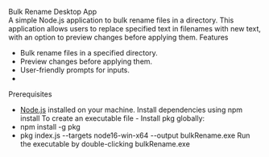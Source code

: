 Bulk Rename Desktop App  
A simple Node.js application to bulk rename files in a directory. This application allows users to replace specified text in filenames with new text, with an option to preview changes before applying them. 
Features
- Bulk rename files in a specified directory.
- Preview changes before applying them.
- User-friendly prompts for inputs.
- 
Prerequisites
- [Node.js](https://nodejs.org/) installed on your machine.
Install dependencies using npm install
To create an executable file - 
Install pkg globally: 
- npm install -g pkg
- pkg index.js --targets node16-win-x64 --output bulkRename.exe
Run the executable by double-clicking bulkRename.exe

